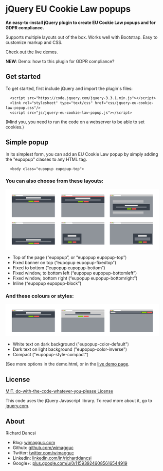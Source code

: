 # jQuery EU Cookie Law popups

**An easy-to-install jQuery plugin to create EU Cookie Law popups and for GDPR compliance.**

Supports multiple layouts out of the box. Works well with Bootstrap. Easy to customize markup and CSS.

[Check out the live demos.](http://www.wimagguc.com/2018/05/gdpr-compliance-with-the-jquery-eu-cookie-law-plugin/)

**NEW**: Demo: how to this plugin for GDPR compliance?

## Get started

To get started, first include jQuery and import the plugin's files:

```
  <script src="https://code.jquery.com/jquery-3.3.1.min.js"></script>
  <link rel="stylesheet" type="text/css" href="css/jquery-eu-cookie-law-popup.css"/>
  <script src="js/jquery-eu-cookie-law-popup.js"></script>
```

(Mind you, you need to run the code on a webserver to be able to set cookies.)

## Simple popup

In its simplest form, you can add an EU Cookie Law popup by simply adding the "eupopup" classes to any HTML tag.

```
  <body class="eupopup eupopup-top">
```

### You can also choose from these layouts:

![image](docs/eucookielaw-demo.jpg)

* Top of the page (“eupopup”, or “eupopup eupopup-top”)
* Fixed banner on top (“eupopup eupopup-fixedtop”)
* Fixed to bottom (“eupopup eupopup-bottom”)
* Fixed window, to bottom left (“eupopup eupopup-bottomleft”)
* Fixed window, bottom right (“eupopup eupopup-bottomright”)
* Inline (“eupopup eupopup-block”)


### And these colours or styles:

![image](docs/eucookielaw-demo2.jpg)

* White text on dark background ("eupopup-color-default")
* Dark text on light background ("eupopup-color-inverse")
* Compact ("eupopup-style-compact")


(See more options in the demo.html, or in the [live demo page](http://www.wimagguc.com/2018/05/gdpr-compliance-with-the-jquery-eu-cookie-law-plugin/).


## License

[MIT, do-with-the-code-whatever-you-please License](https://github.com/wimagguc/jquery-eu-cookie-law-popup/blob/master/LICENSE.md)

This code uses the jQuery Javascript library. To read more about it, go to [jquery.com](http://jquery.com/).


## About

Richard Dancsi

- Blog: [wimagguc.com](http://www.wimagguc.com/)
- Github: [github.com/wimagguc](http://github.com/wimagguc/)
- Twitter: [twitter.com/wimagguc](http://twitter.com/wimagguc/)
- Linkedin: [linkedin.com/in/richarddancsi](http://linkedin.com/in/richarddancsi)
- Google+: [plus.google.com/u/0/115939246085616544919](https://plus.google.com/u/0/115939246085616544919)
